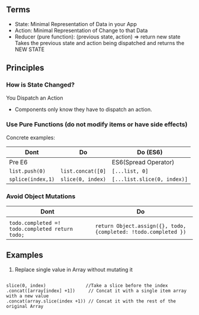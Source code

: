 
## Terms
- State: Minimal Representation of Data in your App
- Action: Minimal Representation of Change to that Data
- Reducer (pure function): (previous state, action) => return new state
Takes the previous state and action being dispatched and returns the NEW STATE

## Principles

### How is State Changed? 
You Dispatch an Action

- Components only know they have to dispatch an action. 

### Use Pure Functions (do not modify items or have side effects)
Concrete examples: 


| Dont                   | Do                   |     Do (ES6)                    | 
| ---------------------- |:--------------------:|---------------------------------|
| Pre E6                 |                      |    ES6(Spread Operator)         |
| ```list.push(0)```     | ```list.concat([0]```| ```[...list, 0]```              |
| ```splice(index,1)```  | ```slice(0, index)```| ```[...list.slice(0, index)]``` |  

### Avoid Object Mutations

| Dont                   | Do                                  | 
| ---------------------- |:--------------------:               |
|                        |                                     | 
| ```todo.completed =! todo.completed return todo; ```  | ```return Object.assign({}, todo, {completed: !todo.completed })```|



## Examples

1) Replace single value in Array without mutating it  
  ```
  
  slice(0, index)               //Take a slice before the index
  .concat([array[index] +1])     // Concat it with a single item array with a new value
  .concat(array.slice(index +1)) // Concat it with the rest of the original Array

  ```
